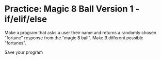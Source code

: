 # Practice: Magic 8 Ball Version 1 - if/elif/else

Make a program that asks a user their name and returns a randomly chosen "fortune" response from the "magic 8 ball". Make 9 different possible "fortunes".

Save your program
